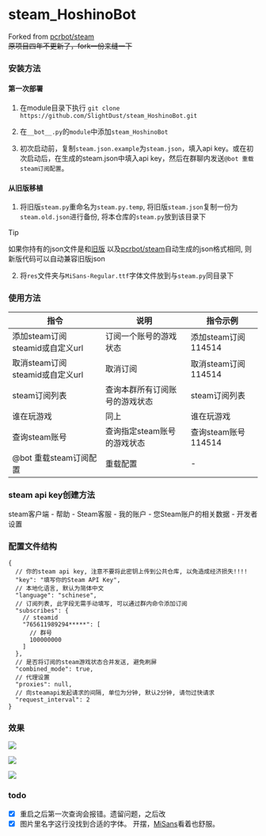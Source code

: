 # steam_HoshinoBot

Forked from [pcrbot/steam](https://github.com/SlightDust/steam.git)  
~~原项目四年不更新了，fork一份来缝一下~~

### 安装方法

#### 第一次部署

1. 在module目录下执行 `git clone https://github.com/SlightDust/steam_HoshinoBot.git`

2. 在`__bot__.py`的`module`中添加`steam_HoshinoBot`

3. 初次启动前，复制`steam.json.example`为`steam.json`，填入api key。或在初次启动后，在生成的steam.json中填入api
   key，然后在群聊内发送`@bot 重载steam订阅配置`。

#### 从旧版移植

1. 将旧版`steam.py`重命名为`steam.py.temp`, 将旧版`steam.json`复制一份为`steam.old.json`进行备份, 将本仓库的`steam.py`放到该目录下

> [!TIP]
> 如果你持有的json文件是和[旧版](https://github.com/SlightDust/steam)
> 以及[pcrbot/steam](https://github.com/SlightDust/steam)自动生成的json格式相同, 则新版代码可以自动兼容旧版json

2. 将`res`文件夹与`MiSans-Regular.ttf`字体文件放到与`steam.py`同目录下

### 使用方法

| 指令                       | 说明               | 指令示例             |
|--------------------------|------------------|------------------|
| 添加steam订阅 steamid或自定义url | 订阅一个账号的游戏状态      | 添加steam订阅 114514 |
| 取消steam订阅 steamid或自定义url | 取消订阅             | 取消steam订阅 114514 |
| steam订阅列表                | 查询本群所有订阅账号的游戏状态  | steam订阅列表        |
| 谁在玩游戏                    | 同上               | 谁在玩游戏            |
| 查询steam账号                | 查询指定steam账号的游戏状态 | 查询steam账号 114514 |
| @bot 重载steam订阅配置         | 重载配置             | -                |

### steam api key创建方法

steam客户端 - 帮助 - Steam客服 - 我的账户 - 您Steam账户的相关数据 - 开发者设置

### 配置文件结构

```json5
{
  // 你的steam api key, 注意不要将此密钥上传到公共仓库, 以免造成经济损失!!!!
  "key": "填写你的Steam API Key",
  // 本地化语言, 默认为简体中文
  "language": "schinese",
  // 订阅列表, 此字段无需手动填写, 可以通过群内命令添加订阅
  "subscribes": {
    // steamid
    "765611989294*****": [
      // 群号
      100000000
    ]
  },
  // 是否将订阅的steam游戏状态合并发送, 避免刷屏
  "combined_mode": true,
  // 代理设置
  "proxies": null,
  // 向steamapi发起请求的间隔, 单位为分钟, 默认2分钟, 请勿过快请求
  "request_interval": 2
}
```

### 效果

![](https://s2.loli.net/2024/05/04/BjdAOsp92F3emal.jpg)

![](https://s2.loli.net/2024/05/05/keulIEoxNM1Ggj6.png)

![](https://s2.loli.net/2024/05/05/FIs65cthVj3fpMK.png)

### todo

- [x] 重启之后第一次查询会报错。遗留问题，之后改
- [x] 图片里名字这行没找到合适的字体。 开摆，[MiSans](https://hyperos.mi.com/font/zh/)看着也舒服。